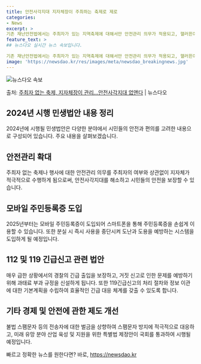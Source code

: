 ```yaml
---
title: 안전사각지대 지자체장이 주최하는 축제로 제로
categories:
- News
excerpt: >
기존 재난안전법에서는 주최자가 있는 지역축제에 대해서만 안전관리 의무가 적용되고, 핼러윈이나 성탄절과 같은 …
feature_text: >
## 뉴스다오 실시간 뉴스 속보입니다.

기존 재난안전법에서는 주최자가 있는 지역축제에 대해서만 안전관리 의무가 적용되고, 핼러윈이나 성탄절과 같은 …
image: 'https://newsdao.kr/res/images/meta/newsdao_breakingnews.jpg'
---
```


![뉴스다오 속보](https://newsdao.kr/res/images/meta/newsdao_breakingnews.jpg)

<p>출처: <a href="https://newsdao.kr/2936" rel="dofollow">주최자 없는 축제, 지자체장이 관리…안전사각지대 없앤다</a> | 뉴스다오</p>

<h2 data-ke-size="size26">2024년 시행 민생법안 내용 정리</h2>
<p data-ke-size="size16">2024년에 시행될 민생법안은 다양한 분야에서 시민들의 안전과 편의를 고려한 내용으로 구성되어 있습니다. 주요 내용을 살펴보겠습니다.</p>

<h2 data-ke-size="size24">안전관리 확대</h2>
<p data-ke-size="size16">주최자 없는 축제나 행사에 대한 안전관리 의무를 주최자의 여부와 상관없이 지자체가 적극적으로 수행하게 됨으로써, 안전사각지대를 해소하고 시민들의 안전을 보장할 수 있습니다.</p>

<h2 data-ke-size="size24">모바일 주민등록증 도입</h2>
<p data-ke-size="size16">2025년부터는 모바일 주민등록증이 도입되어 스마트폰을 통해 주민등록증을 손쉽게 이용할 수 있습니다. 또한 분실 시 즉시 사용을 중단시켜 도난과 도용을 예방하는 시스템을 도입하게 될 예정입니다.</p>

<h2 data-ke-size="size24">112 및 119 긴급신고 관련 법안</h2>
<p data-ke-size="size16">매우 급한 상황에서의 경찰의 긴급 출입을 보장하고, 거짓 신고로 인한 문제를 예방하기 위해 과태료 부과 규정을 신설하게 됩니다. 또한 119긴급신고의 처리 절차와 정보 이관에 대한 기본계획을 수립하여 효율적인 긴급 대응 체계를 갖출 수 있도록 합니다.</p>

<h2 data-ke-size="size24">기타 경제 및 안전에 관한 제도 개선</h2>
<p data-ke-size="size16">불법 스팸문자 등의 전송자에 대한 벌금을 상향하여 스팸문자 방지에 적극적으로 대응하고, 미래 유망 분야 산업 육성 및 지원을 위한 특별법 제정안이 국회를 통과하여 시행될 예정입니다.</p>
 

빠르고 정확한 뉴스를 원한다면? 바로, <a href="https://newsdao.kr" rel="dofollow">https://newsdao.kr</a>


    
